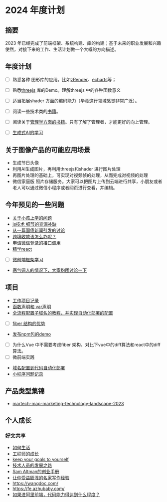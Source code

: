 # 2024 年度计划
## 摘要
2023 年已经完成了前端框架、系统构建、库的构建；基于未来的职业发展和兴趣使然，对接下来的工作、生活计划做一个大概的方向描述。
## 年度计划
- [ ] 熟悉各种 图形库的应用。比如[zRender](https://github.com/ecomfe/zrender)、[echarts](https://github.com/apache/echarts)等；
- [ ] 熟悉[threejs](https://github.com/mrdoob/three.js/) 库的Demo。理解threejs 中的各种函数意义
- [ ] 适当拓展shader 方面的编码能力（毕竟这行领域感觉非常广泛）。
- [ ] 阅读一些技术类的[书籍](https://github.com/QianMo/Awesome-Unity-Shader)。
- [ ] 阅读关于[管理学方面的书籍](./txt.md)。只有了解了管理者，才能更好的向上管理。
- [ ] [生成式AI的学习](https://microsoft.github.io/generative-ai-for-beginners/#/)


## 关于图像产品的可能应用场景
- 生成节日头像
- 利用AI生成图片，再利用threejs和shader 进行图片处理
- 再图片处理的基础上，可实现对视频帧的处理，从而完成对视频的处理
- 微信家庭版 照片存储服务。大家可以把图片上传到云端进行共享，小朋友或者老人可以通过微信小程序或者网页进行查看，并编辑。

## 今年预见的一些问题
- [关于小孩上学的问题](./children.md)
- [js技术 细节的查漏补缺](./细节的查漏补缺.md)
- [从一篇国债新闻引发的讨论](./invest.md)
- [跨境收款该怎么办呢？](./paypal.md)
- [申请微信登录的接口调用](./life/wechat-login.md)
- [精学react](./React/ReStartEasy/README.md)
- [ ] [微前端框架学习](./2024/qiankun.md)
- [寒气逼人的情况下，大家抱团讨论一下](./2024/workChatGroup.md)


## 项目
- [工作项目记录](./ProjectTechnicalPlan/GT_1.md)
- [函数声明和 var声明](./2024/var-function.md)
- [全流程配置子域名的教程，并实现自动化部署的配置](./ProjectTechnicalPlan/subdomain/subdomain.md)
- [ ] [fiber 结构的优势](./2024/react-fiber.md)
- [发布npm包的demo](https://github.com/linround/CommonAPI)
- [ ] 为什么Vue 中不需要考虑fiber 架构。对比下vue中的diff算法和react中的diff算法。
- [ ] 微前端实践
- [域名配置到代码自动化部署](https://github.com/linround/gitBook/blob/main/ProjectTechnicalPlan/subdomain/subdomain.md)
- [小程序问题记录](./2024/miniProgram.md)
## 产品类型集锦

- [martech-map-marketing-technology-landscape-2023](./ProjectTechnicalPlan/martech-map-marketing-technology-landscape-2023.md)

## 个人成长
### 好文共享
- [如何生活](https://github.com/limboy/telescope/discussions/10)
- [工程师的成长](https://github.com/limboy/telescope/discussions/1)
- [keep your goals to yourself](https://www.ted.com/talks/derek_sivers_keep_your_goals_to_yourself/discussion)
- [技术人员的发展之路](https://coolshell.cn/articles/17583.html)
- [Sam Altman的创业手册](https://jxp73q7qjsg.feishu.cn/docx/WCNZdKDa4o2eUrxK5ElcfBXEnah)
- [让你受益匪浅的名家写作经验](https://docs.qq.com/aio/DWVRkZ1RUWHRsdU1J?p=0jutfpfxGK7cfSsKqUr5PE)
- https://wangdoc.com/
- https://fe.azhubaby.com/
- [如果进阿里前端，代码能力得达到什么程度？](https://www.zhihu.com/question/29191974/answer/1620274467)
